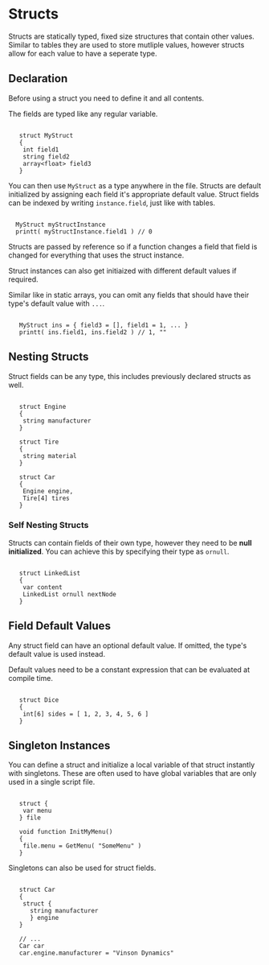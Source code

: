 # Structs

Structs are statically typed, fixed size structures that contain other values. Similar to tables they are used to store mutliple values, however structs allow for each value to have a seperate type.

## Declaration

Before using a struct you need to define it and all contents.

The fields are typed like any regular variable.

```squirrel

   struct MyStruct
   {
    int field1
    string field2
    array<float> field3
   }
```

You can then use `MyStruct` as a type anywhere in the file.
Structs are default initialized by assigning each field it's appropriate default value.
Struct fields can be indexed by writing `instance.field`, just like with tables.

```squirrel

  MyStruct myStructInstance
  printt( myStructInstance.field1 ) // 0
```

Structs are passed by reference so if a function changes a field that field is changed for everything that uses the struct instance.

Struct instances can also get initiaized with different default values if required.

Similar like in static arrays, you can omit any fields that should have their type's default value with `...`.

```squirrel

   MyStruct ins = { field3 = [], field1 = 1, ... }
   printt( ins.field1, ins.field2 ) // 1, ""
```

## Nesting Structs

Struct fields can be any type, this includes previously declared structs as well.

```squirrel

   struct Engine
   {
    string manufacturer
   }

   struct Tire
   {
    string material
   }

   struct Car
   {
    Engine engine,
    Tire[4] tires
   }
```

### Self Nesting Structs

Structs can contain fields of their own type, however they need to be **null initialized**. You can achieve this by specifying their type as `ornull`.

```squirrel

   struct LinkedList
   {
    var content
    LinkedList ornull nextNode
   }
```

## Field Default Values

Any struct field can have an optional default value. If omitted, the type's default value is used instead.

Default values need to be a constant expression that can be evaluated at compile time.

```squirrel

   struct Dice
   {
    int[6] sides = [ 1, 2, 3, 4, 5, 6 ]
   }
```

## Singleton Instances

You can define a struct and initialize a local variable of that struct instantly with singletons. These are often used to have global variables that are only used in a single script file.

```squirrel

   struct {
    var menu
   } file

   void function InitMyMenu()
   {
    file.menu = GetMenu( "SomeMenu" )
   }
```

Singletons can also be used for struct fields.

```squirrel

   struct Car
   {
    struct {
      string manufacturer
      } engine
   }

   // ...
   Car car
   car.engine.manufacturer = "Vinson Dynamics"
```
